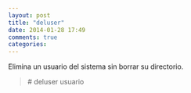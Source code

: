 ```yaml
---
layout: post
title: "deluser"
date: 2014-01-28 17:49
comments: true
categories: 
---
```

Elimina un usuario del sistema sin borrar su directorio.

>\# deluser usuario

